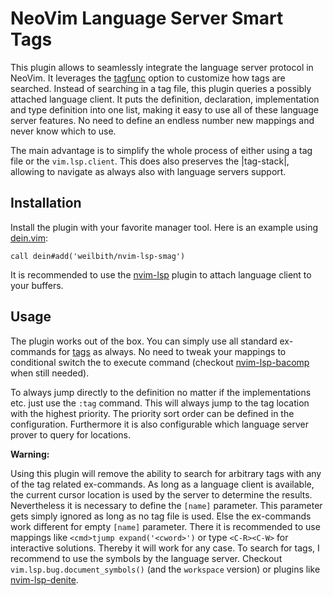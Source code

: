 # NeoVim Language Server Smart Tags

This plugin allows to seamlessly integrate the language server protocol in
NeoVim. It leverages the
[tagfunc](https://neovim.io/doc/user/options.html#'tagfunc') option to customize
how tags are searched. Instead of searching in a tag file, this plugin queries
a possibly attached language client. It puts the definition, declaration,
implementation and type definition into one list, making it easy to use all of
these language server features. No need to define an endless number new mappings
and never know which to use.

The main advantage is to simplify the whole process of either using a tag file or
the `vim.lsp.client`. This does also preserves the |tag-stack|, allowing to
navigate as always also with language servers support.

## Installation

Install the plugin with your favorite manager tool. Here is an example using
[dein.vim](https://github.com/Shougo/dein.vim):

```vim
call dein#add('weilbith/nvim-lsp-smag')
```

It is recommended to use the [nvim-lsp](https://github.com/neovim/nvim-lsp)
plugin to attach language client to your buffers.

## Usage

The plugin works out of the box. You can simply use all standard ex-commands
for [tags](https://neovim.io/doc/user/tagsrch.html) as always. No need to tweak
your mappings to conditional switch the to execute command (checkout
[nvim-lsp-bacomp](https://github.com/weilbith/nvim-lsp-bacomp) when still
needed).

To always jump directly to the definition no matter if the implementations etc.
just use the `:tag` command. This will always jump to the tag location with the
highest priority. The priority sort order can be defined in the configuration.
Furthermore it is also configurable which language server prover to query for
locations.

**Warning:**

Using this plugin will remove the ability to search for arbitrary tags with any
of the tag related ex-commands. As long as a language client is available, the
current cursor location is used by the server to determine the results.
Nevertheless it is necessary to define the `[name]` parameter. This parameter
gets simply ignored as long as no tag file is used. Else the ex-commands work
different for empty `[name]` parameter. There it is recommended to use mappings
like `<cmd>tjump expand('<cword>')` or type `<C-R><C-W>` for interactive
solutions. Thereby it will work for any case. To search for tags, I recommend to
use the symbols by the language server. Checkout
`vim.lsp.bug.document_symbols()` (and the `workspace` version) or plugins like
[nvim-lsp-denite](https://github.com/weilbith/nvim-lsp-denite).
